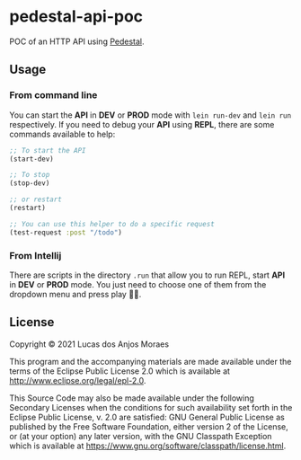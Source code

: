# pedestal-api-poc

POC of an HTTP API using [Pedestal](http://pedestal.io).

## Usage

### From command line

You can start the **API** in **DEV** or **PROD** mode with `lein run-dev` and `lein run` respectively. If you need to debug
your **API** using **REPL**, there are some commands available to help:

```clj
;; To start the API
(start-dev)

;; To stop
(stop-dev)

;; or restart
(restart)

;; You can use this helper to do a specific request
(test-request :post "/todo")
```

### From Intellij

There are scripts in the directory `.run` that allow you to run REPL, start **API** in **DEV** or **PROD** mode.
You just need to choose one of them from the dropdown menu and press play 🛀🏽.

## License

Copyright © 2021 Lucas dos Anjos Moraes

This program and the accompanying materials are made available under the
terms of the Eclipse Public License 2.0 which is available at
http://www.eclipse.org/legal/epl-2.0.

This Source Code may also be made available under the following Secondary
Licenses when the conditions for such availability set forth in the Eclipse
Public License, v. 2.0 are satisfied: GNU General Public License as published by
the Free Software Foundation, either version 2 of the License, or (at your
option) any later version, with the GNU Classpath Exception which is available
at https://www.gnu.org/software/classpath/license.html.
